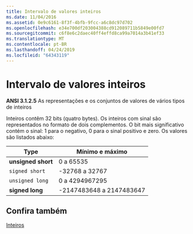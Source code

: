 ```yaml
---
title: Intervalo de valores inteiros
ms.date: 11/04/2016
ms.assetid: 0e9c6161-8f3f-4bfb-9fcc-a6c8dc97d702
ms.openlocfilehash: e34e700df203004388cd912089711b5849e00fd7
ms.sourcegitcommit: c6f8e6c2daec40ff4effd8ca99a7014a3b41ef33
ms.translationtype: MT
ms.contentlocale: pt-BR
ms.lasthandoff: 04/24/2019
ms.locfileid: "64343119"
---
```

# <a name="range-of-integer-values"></a>Intervalo de valores inteiros

**ANSI 3.1.2.5** As representações e os conjuntos de valores de vários tipos de inteiros

Inteiros contêm 32 bits (quatro bytes). Os inteiros com sinal são representados no formato de dois complementos. O bit mais significativo contém o sinal: 1 para o negativo, 0 para o sinal positivo e zero. Os valores são listados abaixo:

|Type|Mínimo e máximo|
|----------|-------------------------|
|**unsigned short**|0 a 65535|
|`signed short`|-32768 a 32767|
|`unsigned long`|0 a 4294967295|
|**signed long**|-2147483648 a 2147483647|

## <a name="see-also"></a>Confira também

[Inteiros](../c-language/integers.md)
